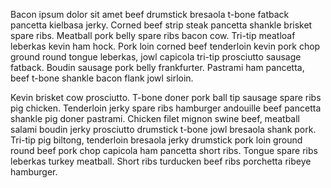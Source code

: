 Bacon ipsum dolor sit amet beef drumstick bresaola t-bone
fatback pancetta kielbasa jerky. Corned beef strip steak
pancetta shankle brisket spare ribs. Meatball pork belly
spare ribs bacon cow. Tri-tip meatloaf leberkas kevin ham
hock. Pork loin corned beef tenderloin kevin pork chop ground
round tongue leberkas, jowl capicola tri-tip prosciutto
sausage fatback. Boudin sausage pork belly frankfurter.
Pastrami ham pancetta, beef t-bone shankle bacon flank jowl
sirloin.

Kevin brisket cow prosciutto. T-bone doner pork ball tip
sausage spare ribs pig chicken. Tenderloin jerky spare ribs
hamburger andouille beef pancetta shankle pig doner pastrami.
 Chicken filet mignon swine beef, meatball salami boudin
 jerky prosciutto drumstick t-bone jowl bresaola shank pork.
 Tri-tip pig biltong, tenderloin bresaola jerky drumstick
 pork loin ground round beef pork chop capicola ham pancetta
 short ribs. Tongue spare ribs leberkas turkey meatball.
 Short ribs turducken beef ribs porchetta ribeye hamburger.

